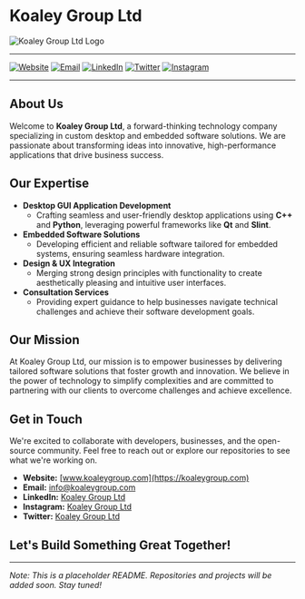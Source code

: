 # Koaley Group Ltd

![Koaley Group Ltd Logo](https://koaleygroup.com/wp-content/uploads/2024/10/koaleygroup-logo-coloured.png)

---

[![Website](https://img.shields.io/badge/Website-koaleygroup.com-9A5ADA)](https://koaleygroup.com)
[![Email](https://img.shields.io/badge/Email-info@koaleygroup.com-green)](mailto:info@koaleygroup.com)
[![LinkedIn](https://img.shields.io/badge/LinkedIn-Koaley_Group-blue)](https://www.linkedin.com/company/koaleygroup)
[![Twitter](https://img.shields.io/badge/Twitter-Koaley_Group-blue)](https://www.twitter.com/koaleygroup/)
[![Instagram](https://img.shields.io/badge/Instagram-Koaley_Group-405DE6)](https://www.instagram.com/koaleygroup/)

---

## About Us

Welcome to **Koaley Group Ltd**, a forward-thinking technology company specializing in custom desktop and embedded software solutions. We are passionate about transforming ideas into innovative, high-performance applications that drive business success.

## Our Expertise

- **Desktop GUI Application Development**
  - Crafting seamless and user-friendly desktop applications using **C++** and **Python**, leveraging powerful frameworks like **Qt** and **Slint**.
- **Embedded Software Solutions**
  - Developing efficient and reliable software tailored for embedded systems, ensuring seamless hardware integration.
- **Design & UX Integration**
  - Merging strong design principles with functionality to create aesthetically pleasing and intuitive user interfaces.
- **Consultation Services**
  - Providing expert guidance to help businesses navigate technical challenges and achieve their software development goals.

## Our Mission

At Koaley Group Ltd, our mission is to empower businesses by delivering tailored software solutions that foster growth and innovation. We believe in the power of technology to simplify complexities and are committed to partnering with our clients to overcome challenges and achieve excellence.

## Get in Touch

We're excited to collaborate with developers, businesses, and the open-source community. Feel free to reach out or explore our repositories to see what we're working on.

- **Website:** [www.koaleygroup.com](https://koaleygroup.com)
- **Email:** [info@koaleygroup.com](mailto:info@koaleygroup.com)
- **LinkedIn:** [Koaley Group Ltd](https://www.linkedin.com/company/koaleygroup)
- **Instagram:** [Koaley Group Ltd](https://www.instagram.com/koaleygroup/)
- **Twitter:** [Koaley Group Ltd](https://www.twitter.com/koaleygroup/)

## Let's Build Something Great Together!

---

*Note: This is a placeholder README. Repositories and projects will be added soon. Stay tuned!*

